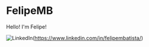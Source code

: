 # FelipeMB
Hello! I'm Felipe!

![LinkedIn](https://img.shields.io/badge/linkedin-%230077B5.svg?style=for-the-badge&logo=linkedin&logoColor=white)(https://www.linkedin.com/in/felipembatista/)
